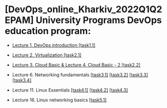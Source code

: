 # [DevOps_online_Kharkiv_2022Q1Q2 EPAM] University Programs DevOps education program:

+ [Lecture 1. DevOps introduction [task1.1]](https://github.com/vyurchenko1986/DevOps_online_Kharkiv_2022Q1Q2-/tree/main/m1/task1.1)

+ [Lecture 2. Virtualization [task2.1]](https://github.com/vyurchenko1986/DevOps_online_Kharkiv_2022Q1Q2-/blob/main/m2/task2.1)

+ [Lecture 3. Cloud Basic & Lecture 4. Cloud Basic - 2 [task2.2]](https://github.com/vyurchenko1986/DevOps_online_Kharkiv_2022Q1Q2-/tree/main/m2/task2.2)

+ Lecture 6. Networking fundamentals [[task3.1]](https://github.com/vyurchenko1986/DevOps_online_Kharkiv_2022Q1Q2-/tree/main/m3/task3.1) [[task3.2]](https://github.com/vyurchenko1986/DevOps_online_Kharkiv_2022Q1Q2-/tree/main/m3/task3.2) [[task3.3]](https://github.com/vyurchenko1986/DevOps_online_Kharkiv_2022Q1Q2-/tree/main/m3/task3.3) [[task3.4]](https://github.com/vyurchenko1986/DevOps_online_Kharkiv_2022Q1Q2-/tree/main/m3/task3.4#readme)

+ Lecture 11. Linux Essentials [[task4.1]](https://github.com/vyurchenko1986/DevOps_online_Kharkiv_2022Q1Q2-/blob/main/m4/task4.1/) [[task4.2]](https://github.com/vyurchenko1986/DevOps_online_Kharkiv_2022Q1Q2-/tree/main/m4/task4.2) [[task4.3]](https://github.com/vyurchenko1986/DevOps_online_Kharkiv_2022Q1Q2-/tree/main/m4/task4.3)

+ Lecture 16. Linux networking basics [[task5.1]](https://github.com/vyurchenko1986/DevOps_online_Kharkiv_2022Q1Q2-/tree/main/m5/task5.1)